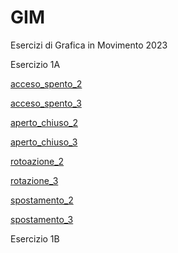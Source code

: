 # GIM
Esercizi di Grafica in Movimento 2023

Esercizio 1A

[acceso_spento_2](es_1A/acceso_spento_2.html)

[acceso_spento_3](es_1A/acceso_spento_3.html)

[aperto_chiuso_2](es_1A/aperto_chiuso_2.html)

[aperto_chiuso_3](es_1A/aperto_chiuso_3.html)

[rotoazione_2](es_1A/rotazione_2.html)

[rotazione_3](es_1A/rotazione_3.html)

[spostamento_2](es_1A/spostamento_2.html)

[spostamento_3](es_1A/spostamento_3.html)

Esercizio 1B

